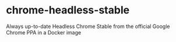# chrome-headless-stable
Always up-to-date Headless Chrome Stable from the official Google Chrome PPA in a Docker image
